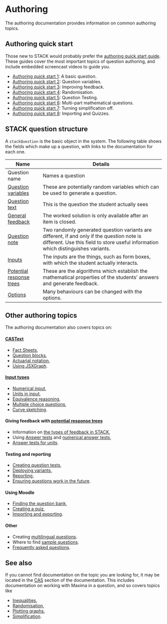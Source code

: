 # Authoring

The authoring documentation provides information on common authoring topics.

## Authoring quick start

Those new to STACK would probably prefer the [authoring quick start guide](Authoring_quick_start.md). These guides cover the most important topics of question authoring, and include embedded screencast videos to guide you.

* [Authoring quick start 1](Authoring_quick_start.md): A basic question.
* [Authoring quick start 2](Authoring_quick_start_2.md): Question variables.
* [Authoring quick start 3](Authoring_quick_start_3.md): Improving feedback.
* [Authoring quick start 4](Authoring_quick_start_4.md): Randomisation.
* [Authoring quick start 5](Authoring_quick_start_5.md): Question Testing.
* [Authoring quick start 6](Authoring_quick_start_6.md): Multi-part mathematical questions.
* [Authoring quick start 7](Authoring_quick_start_7.md): Turning simplification off.
* [Authoring quick start 8](Authoring_quick_start_8.md): Importing and Quizzes.

## STACK question structure  ##

A  `stackQuestion` is the basic object in the system. The following table shows the fields which make up a question, with links to the documentation for each one.

| Name                                                       | Details
| -------------------------------------------------------------------| ----------------------------------------------------------------------------------------------------------------------------------------------------------------------------------
| Question name              | Names a question
| [Question variables](Variables.md#Question_variables)      | These are potentially random variables which can be used to generate a question.
| [Question text](CASText.md#question_text)                  | This is the question the student actually sees
| [General feedback](CASText.md#General_feedback/Worked_solution)            | The worked solution is only available after an item is closed.
| [Question note](Question_note.md)                          | Two randomly generated question variants are different, if and only if the question note is different.  Use this field to store useful information which distinguishes variants.
| [Inputs](Inputs.md)                                        | The inputs are the things, such as form boxes, with which the student actually interacts.
| [Potential response trees](Potential_response_trees.md)    | These are the algorithms which establish the mathematical properties of the students' answers and generate feedback.
| [Options](Options.md)                                      | Many behaviours can be changed with the options.

## Other authoring topics

The authoring documentation also covers topics on:

#### [CASText](CASText.md)
  
* [Fact Sheets](Fact_sheets.md),
* [Question blocks](Question_blocks.md),
* [Actuarial notation,](Actuarial.md)
* [Using JSXGraph](JSXGraph.md).
  
#### [Input types](Inputs.md)
  
* [Numerical input](Numerical_input.md),
* [Units in input](Units.md#Input_type),
* [Equivalence reasoning](Equivalence_reasoning.md),
* [Multiple choice questions](Multiple_choice_questions.md),
* [Curve sketching](Curve_sketching.md).
  
#### Giving feedback with [potential response trees](Potential_response_trees.md)
  
* Information on [the types of feedback in STACK](Feedback.md),
* Using [Answer tests](Answer_tests.md) and [numerical answer tests](Answer_tests_numerical.md),
* [Answer tests for units](Units.md#Answer_tests).
  
#### Testing and reporting
  
* [Creating question tests](Testing.md),
* [Deploying variants](Deploying.md),
* [Reporting](Reporting.md),
* [Ensuring questions work in the future](Future_proof.md).
  
#### Using Moodle
  
* [Finding the question bank](Question_bank.md),
* [Creating a quiz](Authoring_quick_start_8.md),
* [Importing and exporting](ImportExport.md).
  
#### Other

* Creating [multilingual questions](Languages.md).
* Where to find [sample questions](Sample_questions.md).
* [Frequently asked questions](Author_FAQ.md).

## See also

If you cannot find documentation on the topic you are looking for, it may be located in the [CAS](../CAS/index.md) section of the documentation. This includes documentation on working with Maxima in a question, and so covers topics like

* [Inequalities](/CAS/Inequalities.md),
* [Randomisation](/CAS/Random.md),
* [Plotting graphs](/CAS/Plots.md),
* [Simplification](/CAS/Simplification.md).
